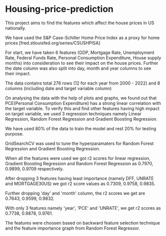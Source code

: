 # Housing-price-prediction

This project aims to find the features which affect the house prices in US nationally. 

We have used the S&P Case-Schiller Home Price Index as a proxy for home prices [fred.stlouisfed.org/series/CSUSHPISA]

For start, we have taken 6 features (GDP, Mortgage Rate, Unemployment Rate, Federal Funds Rate, Personal Consumption Expenditure, House supply months) into consideration to see their impact on the house prices. Further the date column was also split into day, month and year columns to see their impact.

The data contains total 276 rows (12 for each year from 2000 - 2022) and 8 columns (including date and target variable column)

On analysing the data with the help of plots and graphs, we found out that PCE(Personal Consumption Expenditure) has a strong linear correlation with the target variable.
To verify this and find other features having high impact on target variable, we used 3 regression techniques namely Linear Regression, Random Forest Regression and Gradient Boosting Regression. 

We have used 80% of the data to train the model and rest 20% for testing purpose. 

GridSearchCV was used to tune the hyperparamaters for Random Forest Regression and Gradient Boosting Regression. 

When all the features were used we got r2 scores for linear regression, Gradient Boosting Regression and Random Forest Regression as 0.7970, 0.9899, 0.9709 respectively.

After dropping 3 features having least importance (namely DFF, UNRATE and MORTGAGE30US) we got r2 score values as 0.7309, 0.9758, 0.9835.

Further dropping 'day' and 'month' column, the r2 scores we get are 0.7643, 0.9599, 0.9832.

With only 3 features namely 'year', 'PCE' and 'UNRATE', we get r2 scores as 0.7738, 0.9878, 0.9761. 

The features were choosen based on backward feature selection technique and the feature importance graph from Random Forest Regressor.


